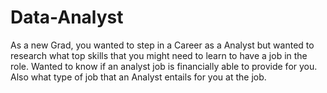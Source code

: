 # Data-Analyst
As a new Grad, you wanted to step in a Career as a Analyst but wanted to research what top skills that you might need to learn to have a job in the role. Wanted to know if an analyst job is financially able to provide for you. Also what type of job that an Analyst entails for you at the job.

